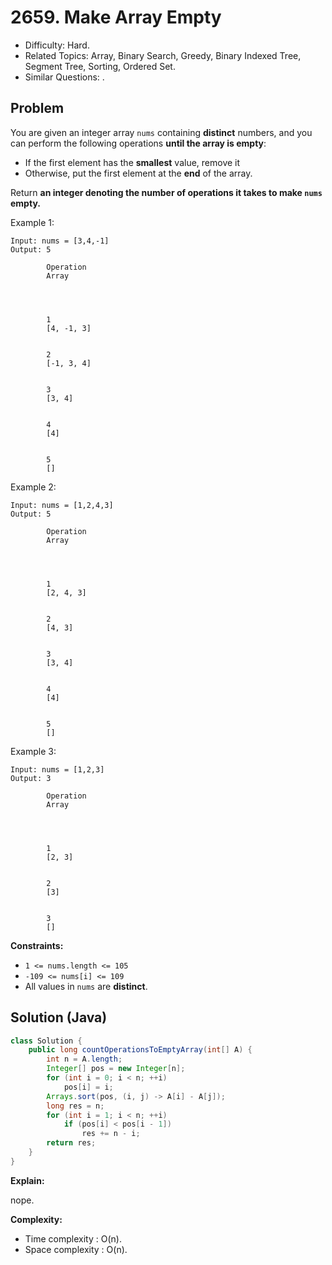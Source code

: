 # 2659. Make Array Empty

- Difficulty: Hard.
- Related Topics: Array, Binary Search, Greedy, Binary Indexed Tree, Segment Tree, Sorting, Ordered Set.
- Similar Questions: .

## Problem

You are given an integer array `nums` containing **distinct** numbers, and you can perform the following operations **until the array is empty**:

- If the first element has the **smallest** value, remove it
- Otherwise, put the first element at the **end** of the array.

Return **an integer denoting the number of operations it takes to make **`nums`** empty.**

Example 1:

```
Input: nums = [3,4,-1]
Output: 5
```

    		Operation
    		Array




    		1
    		[4, -1, 3]


    		2
    		[-1, 3, 4]


    		3
    		[3, 4]


    		4
    		[4]


    		5
    		[]


Example 2:

```
Input: nums = [1,2,4,3]
Output: 5
```

    		Operation
    		Array




    		1
    		[2, 4, 3]


    		2
    		[4, 3]


    		3
    		[3, 4]


    		4
    		[4]


    		5
    		[]


Example 3:

```
Input: nums = [1,2,3]
Output: 3
```

    		Operation
    		Array




    		1
    		[2, 3]


    		2
    		[3]


    		3
    		[]


**Constraints:**

- `1 <= nums.length <= 105`
- `-109 <= nums[i] <= 109`
- All values in `nums` are **distinct**.

## Solution (Java)

```java
class Solution {
    public long countOperationsToEmptyArray(int[] A) {
        int n = A.length;
        Integer[] pos = new Integer[n];
        for (int i = 0; i < n; ++i)
            pos[i] = i;
        Arrays.sort(pos, (i, j) -> A[i] - A[j]);
        long res = n;
        for (int i = 1; i < n; ++i)
            if (pos[i] < pos[i - 1])
                res += n - i;
        return res;
    }
}
```

**Explain:**

nope.

**Complexity:**

- Time complexity : O(n).
- Space complexity : O(n).
